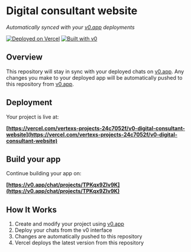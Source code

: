 # Digital consultant website

*Automatically synced with your [v0.app](https://v0.app) deployments*

[![Deployed on Vercel](https://img.shields.io/badge/Deployed%20on-Vercel-black?style=for-the-badge&logo=vercel)](https://vercel.com/vertexs-projects-24c7052f/v0-digital-consultant-website)
[![Built with v0](https://img.shields.io/badge/Built%20with-v0.app-black?style=for-the-badge)](https://v0.app/chat/projects/TPKqx9ZIv9K)

## Overview

This repository will stay in sync with your deployed chats on [v0.app](https://v0.app).
Any changes you make to your deployed app will be automatically pushed to this repository from [v0.app](https://v0.app).

## Deployment

Your project is live at:

**[https://vercel.com/vertexs-projects-24c7052f/v0-digital-consultant-website](https://vercel.com/vertexs-projects-24c7052f/v0-digital-consultant-website)**

## Build your app

Continue building your app on:

**[https://v0.app/chat/projects/TPKqx9ZIv9K](https://v0.app/chat/projects/TPKqx9ZIv9K)**

## How It Works

1. Create and modify your project using [v0.app](https://v0.app)
2. Deploy your chats from the v0 interface
3. Changes are automatically pushed to this repository
4. Vercel deploys the latest version from this repository